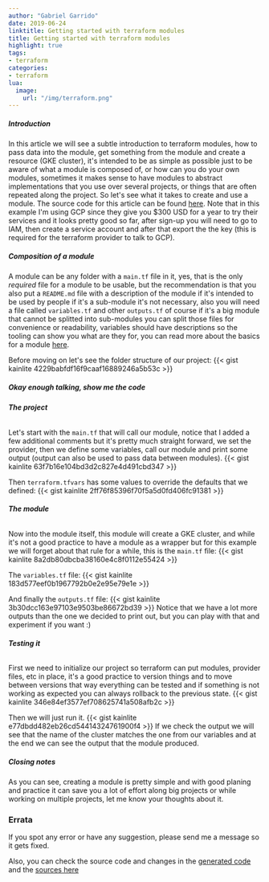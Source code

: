 ```yaml
---
author: "Gabriel Garrido"
date: 2019-06-24
linktitle: Getting started with terraform modules
title: Getting started with terraform modules
highlight: true
tags:
- terraform
categories:
- terraform
lua:
  image:
    url: "/img/terraform.png"
---
```


##### **Introduction**
In this article we will see a subtle introduction to terraform modules, how to pass data into the module, get something from the module and create a resource (GKE cluster), it's intended to be as simple as possible just to be aware of what a module is composed of, or how can you do your own modules, sometimes it makes sense to have modules to abstract implementations that you use over several projects, or things that are often repeated along the project. So let's see what it takes to create and use a module. The source code for this article can be found [here](https://github.com/kainlite/terraform-module-example). Note that in this example I'm using GCP since they give you $300 USD for a year to try their services and it looks pretty good so far, after sign-up you will need to go to IAM, then create a service account and after that export the the key (this is required for the terraform provider to talk to GCP).

##### **Composition of a module**
A module can be any folder with a `main.tf` file in it, yes, that is the only _required_ file for a module to be usable, but the recommendation is that you also put a `README.md` file with a description of the module if it's intended to be used by people if it's a sub-module it's not necessary, also you will need a file called `variables.tf` and other `outputs.tf` of course if it's a big module that cannot be splitted into sub-modules you can split those files for convenience or readability, variables should have descriptions so the tooling can show you what are they for, you can read more about the basics for a module [here](https://www.terraform.io/docs/modules/index.html).

Before moving on let's see the folder structure of our project:
{{< gist kainlite  4229babfdf16f9caaf16889246a5b53c >}}

##### **Okay enough talking, show me the code**
###### **The project**
Let's start with the `main.tf` that will call our module, notice that I added a few additional comments but it's pretty much straight forward, we set the provider, then we define some variables, call our module and print some output (output can also be used to pass data between modules).
{{< gist kainlite 63f7b16e104bd3d2c827e4d491cbd347 >}}

Then `terraform.tfvars` has some values to override the defaults that we defined:
{{< gist kainlite 2ff76f85396f70f5a5d0fd406fc91381 >}}

###### **The module**
Now into the module itself, this module will create a GKE cluster, and while it's not a good practice to have a module as a wrapper but for this example we will forget about that rule for a while, this is the `main.tf` file:
{{< gist kainlite 8a2db80dbcba38160e4c8f0112e55424 >}}

The `variables.tf` file:
{{< gist kainlite 183d577eef0b1967792b0e2e95e79e1e >}}

And finally the `outputs.tf` file:
{{< gist kainlite 3b30dcc163e97103e9503be86672bd39 >}}
Notice that we have a lot more outputs than the one we decided to print out, but you can play with that and experiment if you want :)

###### **Testing it**
First we need to initialize our project so terraform can put modules, provider files, etc in place, it's a good practice to version things and to move between versions that way everything can be tested and if something is not working as expected you can always rollback to the previous state.
{{< gist kainlite 346e84ef3577ef708625741a508afb2c >}}

Then we will just run it.
{{< gist kainlite e77dbdd482eb26cd54414324761900f4 >}}
If we check the output we will see that the name of the cluster matches the one from our variables and at the end we can see the output that the module produced.

##### **Closing notes**
As you can see, creating a module is pretty simple and with good planing and practice it can save you a lot of effort along big projects or while working on multiple projects, let me know your thoughts about it.

### Errata
If you spot any error or have any suggestion, please send me a message so it gets fixed.

Also, you can check the source code and changes in the [generated code](https://github.com/kainlite/kainlite.github.io) and the [sources here](https://github.com/kainlite/blog)
